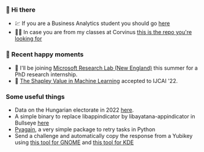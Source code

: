 ### 	:wave: Hi there
- :chart: If you are a Business Analytics student you should go [here](https://github.com/kiss-oliver/ba-pre-session-2024)
- :student: In case you are from my classes at Corvinus [this is the repo you're looking for](https://github.com/BCE-Makromodell-2021/szeminarium)

### :green_heart: Recent happy moments 
-  :city_sunrise: I'll be joining [Microsoft Research Lab (New England)](https://www.microsoft.com/en-us/research/lab/microsoft-research-new-england/) this summer for a PhD research internship.
- :tea: [The Shapley Value in Machine Learning](https://arxiv.org/abs/2202.05594) accepted to IJCAI '22.

### Some useful things

- Data on the Hungarian electorate in 2022 [here](https://github.com/kiss-oliver/106).
- A simple binary to replace libappindicator by libayatana-appindicator in Bullseye [here](https://github.com/kiss-oliver/libappindicator3-1.equivs)
- [Pyagain](https://github.com/kiss-oliver/pyagain), a very simple package to retry tasks in Python
- Send a challenge and automatically copy the response from a Yubikey using [this tool for GNOME](https://github.com/kiss-oliver/ykchalresp-gnome) and [this tool for KDE](https://github.com/kiss-oliver/ykchalresp-kde)
